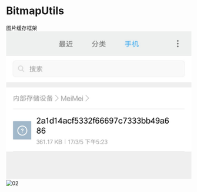 # BitmapUtils
图片缓存框架
![01](https://github.com/xuyinhuan/BitmapUtils/blob/master/01.jpg)
![02](https://github.com/xuyinhuan/BitmapUtils/blob/master/01.png)